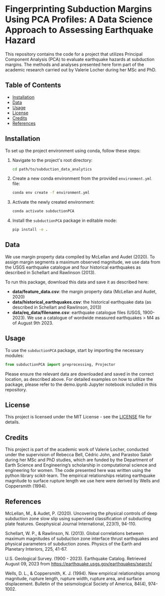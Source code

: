 <!-- #region -->
# Fingerprinting Subduction Margins Using PCA Profiles: A Data Science Approach to Assessing Earthquake Hazard


This repository contains the code for a project that utilizes Principal Component Analysis (PCA) to evaluate earthquake hazards at subduction margins. The methods and analyses presented here form part of the academic research carried out by Valerie Locher during her MSc and PhD.


## Table of Contents
- [Installation](#installation)
- [Data](#data)
- [Usage](#usage)
- [License](#license)
- [Credits](#credits)
- [References](#references)


## Installation

To set up the project environment using conda, follow these steps:

1. Navigate to the project's root directory:

    ```bash
    cd path/to/subduction_data_analytics
    ```

2. Create a new conda environment from the provided `environment.yml` file:

    ```bash
    conda env create -f environment.yml
    ```

3. Activate the newly created environment:

    ```bash
    conda activate subductionPCA
    ```

4. Install the `subductionPCA` package in editable mode:

    ```bash
    pip install -e .
    ```


## Data

We use margin property data compiled by McLellan and Audet (2020). To assign margin segments a maximum observed magnitude, we use data from the USGS earthquake catalogue and four historical earthquakes as described in Schellart and Rawlinson (2013). 

To run this package, download this data and save it as described here:
- **data/feature_data.csv**: the margin property data (McLellan and Audet, 2020)
- **data/historical_earthquakes.csv**: the historical earthquake data (as described in Schellart and Rawlinson, 2013)
- **data/eq_data/filename.csv**: earthquake catalogue files (USGS, 1900-2023). We use a catalogue of wordwide measured earthquakes > M4 as of August 9th 2023. 


## Usage

To use the `subductionPCA` package, start by importing the necessary modules:
<!-- #endregion -->

```python
from subductionPCA import preprocessing, Projector
```
<!-- #region -->
Please ensure the relevant data are downloaded and saved in the correct location, as described above. For detailed examples on how to utilize the package, please refer to the demo.ipynb Jupyter notebook included in this repository.

## License

This project is licensed under the MIT License - see the [LICENSE](LICENSE) file for details.


## Credits

This project is part of the academic work of Valerie Locher, conducted under the supervision of Rebecca Bell, Cédric John, and Parastoo Salah during her MSc and PhD studies, which are funded by the Department of Earth Science and Engineering’s scholarship in computational science and engineering for women. The code presented here was written using the python library scikit-learn. The empirical relationships relating earthquake magnitude to surface rupture length we use here were derived by Wells and Coppersmith (1994).


## References

McLellan, M., & Audet, P. (2020). Uncovering the physical controls of deep subduction zone slow slip using supervised classification of subducting plate features. Geophysical Journal International, 223(1), 94-110. 

Schellart, W. P., & Rawlinson, N. (2013). Global correlations between maximum magnitudes of subduction zone interface thrust earthquakes and physical parameters of subduction zones. Physics of the Earth and Planetary Interiors, 225, 41-67. 

U.S. Geological Survey. (1900 - 2023). Earthquake Catalog. Retrieved August 09, 2023 from https://earthquake.usgs.gov/earthquakes/search/

Wells, D. L., & Coppersmith, K. J. (1994). New empirical relationships among magnitude, rupture length, rupture width, rupture area, and surface displacement. Bulletin of the seismological Society of America, 84(4), 974-1002.
<!-- #endregion -->

```python

```
